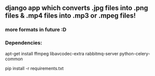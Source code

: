 ## django app which converts .jpg files into .png files & .mp4 files into .mp3 or .mpeg files!
### more formats in future :D

### Dependencies:
apt-get install ffmpeg libavcodec-extra rabbitmq-server python-celery-common

pip install -r requirements.txt

